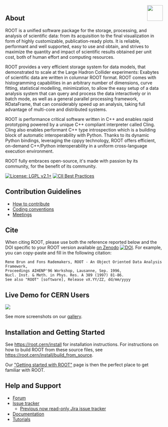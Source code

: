 <img src="https://root-forum.cern.ch/uploads/default/original/2X/3/3fb82b650635bc6d61461f3c47f41786afad4548.png" align="right"  height="50"/>

## About

ROOT is a unified software package for the storage, processing, and analysis of 
scientific data: from its acquisition to the final visualization in form of highly 
customizable, publication-ready plots. It is reliable, performant and well supported,
easy to use and obtain, and strives to maximize the quantity and impact of scientific 
results obtained per unit cost, both of human effort and computing resources.

ROOT provides a very efficient storage system for data models, 
that demonstrated to scale at the Large Hadron Collider experiments: Exabytes 
of scientific data are written in columnar ROOT format.
ROOT comes with histogramming capabilities in an arbitrary number of 
dimensions, curve fitting, statistical modelling, minimization, to allow
the easy setup of a data analysis system that can query and process the data
interactively or in batch mode, as well as a general parallel processing
framework, RDataFrame, that can considerably speed up an analysis, taking 
full advantage of multi-core and distributed systems.

ROOT is performance critical software written in C++ and enables rapid prototyping 
powered by a unique C++ compliant interpreter called Cling. 
Cling also enables performant C++ type introspection which is a building block of automatic 
interoperability with Python. Thanks to its dynamic Python bindings, leveraging the cppyy technology, 
ROOT offers efficient, on-demand C++/Python interoperability in a uniform cross-language 
execution environment.

ROOT fully embraces open-source, it's made with passion by its community,
for the benefit of its community.

[![License: LGPL v2.1+](https://img.shields.io/badge/License-LGPL%20v2.1+-blue.svg)](https://www.gnu.org/licenses/lgpl.html)
[![CII Best Practices](https://bestpractices.coreinfrastructure.org/projects/5060/badge)](https://bestpractices.coreinfrastructure.org/projects/5060)

## Contribution Guidelines
- [How to contribute](https://github.com/root-project/root/blob/master/CONTRIBUTING.md)
- [Coding conventions](https://root.cern/coding-conventions)
- [Meetings](https://root.cern/meetings)

## Cite
When citing ROOT, please use both the reference reported below and the DOI specific to your ROOT version available [on Zenodo](https://zenodo.org/badge/latestdoi/10994345) [![DOI](https://zenodo.org/badge/10994345.svg)](https://zenodo.org/badge/latestdoi/10994345). For example, you can copy-paste and fill in the following citation:

    Rene Brun and Fons Rademakers, ROOT - An Object Oriented Data Analysis Framework,
    Proceedings AIHENP'96 Workshop, Lausanne, Sep. 1996,
    Nucl. Inst. & Meth. in Phys. Res. A 389 (1997) 81-86.
    See also "ROOT" [software], Release vX.YY/ZZ, dd/mm/yyyy

## Live Demo for CERN Users
[![](https://img.shields.io/badge/Launch-SWAN-orange)](http://cern.ch/swanserver/cgi-bin/go?projurl=https://github.com/cernphsft/rootbinder.git)

See more screenshots on our [gallery](https://root.cern/gallery).

## Installation and Getting Started
See https://root.cern/install for installation instructions.
For instructions on how to build ROOT from these source files, see https://root.cern/install/build_from_source.

Our ["Getting started with ROOT"](https://root.cern/learn) page is then the perfect place to get familiar with ROOT.

## Help and Support
- [Forum](https://root.cern/forum/)
- [Issue tracker](https://github.com/root-project/root/issues)
  * [Previous now read-only Jira issue tracker](https://sft.its.cern.ch/jira/projects/ROOT/issues/ROOT-5820?filter=allopenissues)
- [Documentation](https://root.cern/guides/reference-guide)
- [Tutorials](https://root.cern/doc/master/group__Tutorials.html)